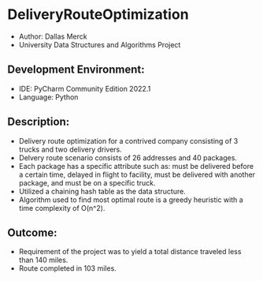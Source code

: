 # DeliveryRouteOptimization
- Author: Dallas Merck
- University Data Structures and Algorithms Project

## Development Environment:
- IDE: PyCharm Community Edition 2022.1
- Language: Python

## Description:
- Delivery route optimization for a contrived company consisting of 3 trucks and two delivery drivers.
- Delvery route scenario consists of 26 addresses and 40 packages. 
- Each package has a specific attribute such as: must be delivered before a certain time, delayed in flight to facility, must be delivered with another package, and must be on a specific truck.
- Utilized a chaining hash table as the data structure. 
- Algorithm used to find most optimal route is a greedy heuristic with a time complexity of O(n^2).

## Outcome:
- Requirement of the project was to yield a total distance traveled less than 140 miles.
- Route completed in 103 miles.
